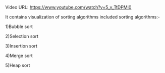 Video URL: https://www.youtube.com/watch?v=5_v_TtDPMi0

It contains visualization of sorting algorithms
included sorting algorithms:-

1)Bubble sort

2)Selection sort

3)Insertion sort

4)Merge sort

5)Heap sort
